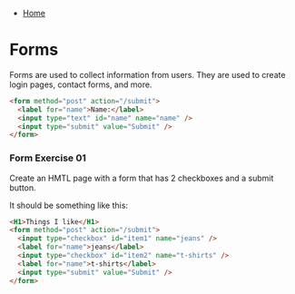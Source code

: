 - [Home](../README.md)
# Forms

Forms are used to collect information from users. They are used to create login pages, contact forms, and more.  

```html
<form method="post" action="/submit">
  <label for="name">Name:</label>
  <input type="text" id="name" name="name" />
  <input type="submit" value="Submit" />
</form>
```  

### Form Exercise 01

Create an HMTL page with a form that has 2 checkboxes and a submit button.  
  
It should be something like this:  
```html
<H1>Things I like</H1>
<form method="post" action="/submit">
  <input type="checkbox" id="item1" name="jeans" />
  <label for="name">jeans</label>
  <input type="checkbox" id="item2" name="t-shirts" />
  <label for="name">t-shirts</label>
  <input type="submit" value="Submit" />
</form>
```